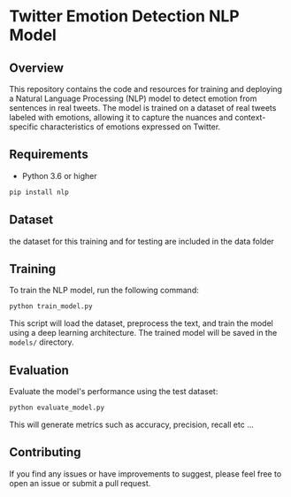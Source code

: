 # Twitter Emotion Detection NLP Model

## Overview

This repository contains the code and resources for training and deploying a Natural Language Processing (NLP) model to detect emotion from sentences in real tweets. The model is trained on a dataset of real tweets labeled with emotions, allowing it to capture the nuances and context-specific characteristics of emotions expressed on Twitter.

## Requirements

- Python 3.6 or higher

```bash
pip install nlp
```

## Dataset

the dataset for this training and for testing are included in the data folder

## Training

To train the NLP model, run the following command:

```bash
python train_model.py
```

This script will load the dataset, preprocess the text, and train the model using a deep learning architecture. The trained model will be saved in the `models/` directory.

## Evaluation

Evaluate the model's performance using the test dataset:

```bash
python evaluate_model.py
```

This will generate metrics such as accuracy, precision, recall etc ...

## Contributing

If you find any issues or have improvements to suggest, please feel free to open an issue or submit a pull request.

